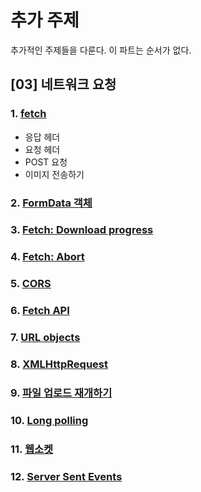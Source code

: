 # 추가 주제

추가적인 주제들을 다룬다. 이 파트는 순서가 없다.

## [03] 네트워크 요청
### 1. [fetch](https://github.com/autroshot/studyroom/blob/main/01-javascript/03-%EC%B6%94%EA%B0%80%20%EC%A3%BC%EC%A0%9C/03-%EB%84%A4%ED%8A%B8%EC%9B%8C%ED%81%AC%20%EC%9A%94%EC%B2%AD/01-fetch.md#fetch)
- 응답 헤더
- 요청 헤더
- POST 요청
- 이미지 전송하기
### 2. [FormData 객체]()
### 3. [Fetch: Download progress]()
### 4. [Fetch: Abort]()
### 5. [CORS]()
### 6. [Fetch API]()
### 7. [URL objects]()
### 8. [XMLHttpRequest]()
### 9. [파일 업로드 재개하기]()
### 10. [Long polling]()
### 11. [웹소켓]()
### 12. [Server Sent Events]()

